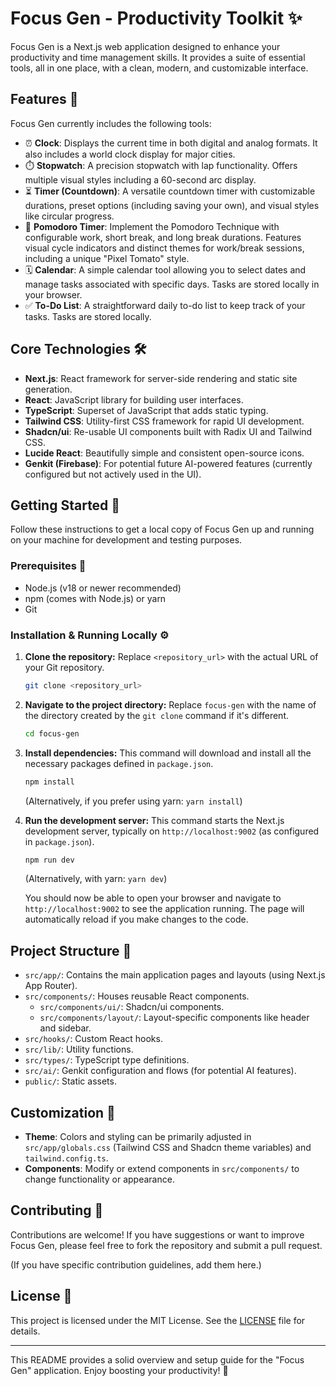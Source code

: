 
# Focus Gen - Productivity Toolkit ✨

Focus Gen is a Next.js web application designed to enhance your productivity and time management skills. It provides a suite of essential tools, all in one place, with a clean, modern, and customizable interface.

## Features 🚀

Focus Gen currently includes the following tools:

*   ⏰ **Clock**: Displays the current time in both digital and analog formats. It also includes a world clock display for major cities.
*   ⏱️ **Stopwatch**: A precision stopwatch with lap functionality. Offers multiple visual styles including a 60-second arc display.
*   ⏳ **Timer (Countdown)**: A versatile countdown timer with customizable durations, preset options (including saving your own), and visual styles like circular progress.
*   🍅 **Pomodoro Timer**: Implement the Pomodoro Technique with configurable work, short break, and long break durations. Features visual cycle indicators and distinct themes for work/break sessions, including a unique "Pixel Tomato" style.
*   🗓️ **Calendar**: A simple calendar tool allowing you to select dates and manage tasks associated with specific days. Tasks are stored locally in your browser.
*   ✅ **To-Do List**: A straightforward daily to-do list to keep track of your tasks. Tasks are stored locally.

## Core Technologies 🛠️

*   **Next.js**: React framework for server-side rendering and static site generation.
*   **React**: JavaScript library for building user interfaces.
*   **TypeScript**: Superset of JavaScript that adds static typing.
*   **Tailwind CSS**: Utility-first CSS framework for rapid UI development.
*   **Shadcn/ui**: Re-usable UI components built with Radix UI and Tailwind CSS.
*   **Lucide React**: Beautifully simple and consistent open-source icons.
*   **Genkit (Firebase)**: For potential future AI-powered features (currently configured but not actively used in the UI).

## Getting Started 🏁

Follow these instructions to get a local copy of Focus Gen up and running on your machine for development and testing purposes.

### Prerequisites 🔧

*   Node.js (v18 or newer recommended)
*   npm (comes with Node.js) or yarn
*   Git

### Installation & Running Locally ⚙️

1.  **Clone the repository:**
    Replace `<repository_url>` with the actual URL of your Git repository.
    ```bash
    git clone <repository_url>
    ```

2.  **Navigate to the project directory:**
    Replace `focus-gen` with the name of the directory created by the `git clone` command if it's different.
    ```bash
    cd focus-gen
    ```

3.  **Install dependencies:**
    This command will download and install all the necessary packages defined in `package.json`.
    ```bash
    npm install
    ```
    (Alternatively, if you prefer using yarn: `yarn install`)

4.  **Run the development server:**
    This command starts the Next.js development server, typically on `http://localhost:9002` (as configured in `package.json`).
    ```bash
    npm run dev
    ```
    (Alternatively, with yarn: `yarn dev`)

    You should now be able to open your browser and navigate to `http://localhost:9002` to see the application running. The page will automatically reload if you make changes to the code.

## Project Structure 📂

*   `src/app/`: Contains the main application pages and layouts (using Next.js App Router).
*   `src/components/`: Houses reusable React components.
    *   `src/components/ui/`: Shadcn/ui components.
    *   `src/components/layout/`: Layout-specific components like header and sidebar.
*   `src/hooks/`: Custom React hooks.
*   `src/lib/`: Utility functions.
*   `src/types/`: TypeScript type definitions.
*   `src/ai/`: Genkit configuration and flows (for potential AI features).
*   `public/`: Static assets.

## Customization 🎨

*   **Theme**: Colors and styling can be primarily adjusted in `src/app/globals.css` (Tailwind CSS and Shadcn theme variables) and `tailwind.config.ts`.
*   **Components**: Modify or extend components in `src/components/` to change functionality or appearance.

## Contributing 👋

Contributions are welcome! If you have suggestions or want to improve Focus Gen, please feel free to fork the repository and submit a pull request.

(If you have specific contribution guidelines, add them here.)

## License 📄

This project is licensed under the MIT License. See the [LICENSE](LICENSE) file for details.

---

This README provides a solid overview and setup guide for the "Focus Gen" application.
Enjoy boosting your productivity! 🚀
